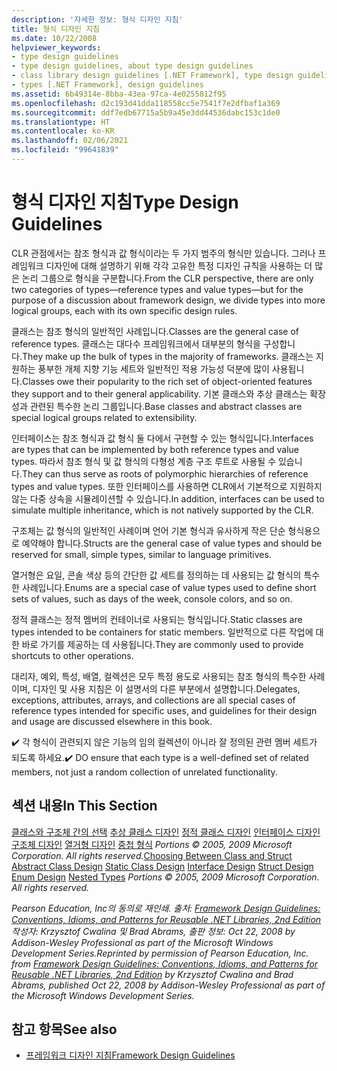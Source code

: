 ```yaml
---
description: '자세한 정보: 형식 디자인 지침'
title: 형식 디자인 지침
ms.date: 10/22/2008
helpviewer_keywords:
- type design guidelines
- type design guidelines, about type design guidelines
- class library design guidelines [.NET Framework], type design guidelines
- types [.NET Framework], design guidelines
ms.assetid: 6b49314e-8bba-43ea-97ca-4e0255812f95
ms.openlocfilehash: d2c193d41dda118558cc5e7541f7e2dfbaf1a369
ms.sourcegitcommit: ddf7edb67715a5b9a45e3dd44536dabc153c1de0
ms.translationtype: HT
ms.contentlocale: ko-KR
ms.lasthandoff: 02/06/2021
ms.locfileid: "99641839"
---
```

# <a name="type-design-guidelines"></a><span data-ttu-id="b3212-103">형식 디자인 지침</span><span class="sxs-lookup"><span data-stu-id="b3212-103">Type Design Guidelines</span></span>

<span data-ttu-id="b3212-104">CLR 관점에서는 참조 형식과 값 형식이라는 두 가지 범주의 형식만 있습니다. 그러나 프레임워크 디자인에 대해 설명하기 위해 각각 고유한 특정 디자인 규칙을 사용하는 더 많은 논리 그룹으로 형식을 구분합니다.</span><span class="sxs-lookup"><span data-stu-id="b3212-104">From the CLR perspective, there are only two categories of types—reference types and value types—but for the purpose of a discussion about framework design, we divide types into more logical groups, each with its own specific design rules.</span></span>

 <span data-ttu-id="b3212-105">클래스는 참조 형식의 일반적인 사례입니다.</span><span class="sxs-lookup"><span data-stu-id="b3212-105">Classes are the general case of reference types.</span></span> <span data-ttu-id="b3212-106">클래스는 대다수 프레임워크에서 대부분의 형식을 구성합니다.</span><span class="sxs-lookup"><span data-stu-id="b3212-106">They make up the bulk of types in the majority of frameworks.</span></span> <span data-ttu-id="b3212-107">클래스는 지원하는 풍부한 개체 지향 기능 세트와 일반적인 적용 가능성 덕분에 많이 사용됩니다.</span><span class="sxs-lookup"><span data-stu-id="b3212-107">Classes owe their popularity to the rich set of object-oriented features they support and to their general applicability.</span></span> <span data-ttu-id="b3212-108">기본 클래스와 추상 클래스는 확장성과 관련된 특수한 논리 그룹입니다.</span><span class="sxs-lookup"><span data-stu-id="b3212-108">Base classes and abstract classes are special logical groups related to extensibility.</span></span>

 <span data-ttu-id="b3212-109">인터페이스는 참조 형식과 값 형식 둘 다에서 구현할 수 있는 형식입니다.</span><span class="sxs-lookup"><span data-stu-id="b3212-109">Interfaces are types that can be implemented by both reference types and value types.</span></span> <span data-ttu-id="b3212-110">따라서 참조 형식 및 값 형식의 다형성 계층 구조 루트로 사용될 수 있습니다.</span><span class="sxs-lookup"><span data-stu-id="b3212-110">They can thus serve as roots of polymorphic hierarchies of reference types and value types.</span></span> <span data-ttu-id="b3212-111">또한 인터페이스를 사용하면 CLR에서 기본적으로 지원하지 않는 다중 상속을 시뮬레이션할 수 있습니다.</span><span class="sxs-lookup"><span data-stu-id="b3212-111">In addition, interfaces can be used to simulate multiple inheritance, which is not natively supported by the CLR.</span></span>

 <span data-ttu-id="b3212-112">구조체는 값 형식의 일반적인 사례이며 언어 기본 형식과 유사하게 작은 단순 형식용으로 예약해야 합니다.</span><span class="sxs-lookup"><span data-stu-id="b3212-112">Structs are the general case of value types and should be reserved for small, simple types, similar to language primitives.</span></span>

 <span data-ttu-id="b3212-113">열거형은 요일, 콘솔 색상 등의 간단한 값 세트를 정의하는 데 사용되는 값 형식의 특수한 사례입니다.</span><span class="sxs-lookup"><span data-stu-id="b3212-113">Enums are a special case of value types used to define short sets of values, such as days of the week, console colors, and so on.</span></span>

 <span data-ttu-id="b3212-114">정적 클래스는 정적 멤버의 컨테이너로 사용되는 형식입니다.</span><span class="sxs-lookup"><span data-stu-id="b3212-114">Static classes are types intended to be containers for static members.</span></span> <span data-ttu-id="b3212-115">일반적으로 다른 작업에 대한 바로 가기를 제공하는 데 사용됩니다.</span><span class="sxs-lookup"><span data-stu-id="b3212-115">They are commonly used to provide shortcuts to other operations.</span></span>

 <span data-ttu-id="b3212-116">대리자, 예외, 특성, 배열, 컬렉션은 모두 특정 용도로 사용되는 참조 형식의 특수한 사례이며, 디자인 및 사용 지침은 이 설명서의 다른 부분에서 설명합니다.</span><span class="sxs-lookup"><span data-stu-id="b3212-116">Delegates, exceptions, attributes, arrays, and collections are all special cases of reference types intended for specific uses, and guidelines for their design and usage are discussed elsewhere in this book.</span></span>

 <span data-ttu-id="b3212-117">✔️ 각 형식이 관련되지 않은 기능의 임의 컬렉션이 아니라 잘 정의된 관련 멤버 세트가 되도록 하세요.</span><span class="sxs-lookup"><span data-stu-id="b3212-117">✔️ DO ensure that each type is a well-defined set of related members, not just a random collection of unrelated functionality.</span></span>

## <a name="in-this-section"></a><span data-ttu-id="b3212-118">섹션 내용</span><span class="sxs-lookup"><span data-stu-id="b3212-118">In This Section</span></span>

 <span data-ttu-id="b3212-119">[클래스와 구조체 간의 선택](choosing-between-class-and-struct.md) [추상 클래스 디자인](abstract-class.md) [정적 클래스 디자인](static-class.md) [인터페이스 디자인](interface.md) [구조체 디자인](struct.md) [열거형 디자인](enum.md) [중첩 형식](nested-types.md) *Portions © 2005, 2009 Microsoft Corporation. All rights reserved.*</span><span class="sxs-lookup"><span data-stu-id="b3212-119">[Choosing Between Class and Struct](choosing-between-class-and-struct.md) [Abstract Class Design](abstract-class.md) [Static Class Design](static-class.md) [Interface Design](interface.md) [Struct Design](struct.md) [Enum Design](enum.md) [Nested Types](nested-types.md) *Portions © 2005, 2009 Microsoft Corporation. All rights reserved.*</span></span>

 <span data-ttu-id="b3212-120">*Pearson Education, Inc의 동의로 재인쇄. 출처: [Framework Design Guidelines: Conventions, Idioms, and Patterns for Reusable .NET Libraries, 2nd Edition](https://www.informit.com/store/framework-design-guidelines-conventions-idioms-and-9780321545619) 작성자: Krzysztof Cwalina 및 Brad Abrams, 출판 정보: Oct 22, 2008 by Addison-Wesley Professional as part of the Microsoft Windows Development Series.*</span><span class="sxs-lookup"><span data-stu-id="b3212-120">*Reprinted by permission of Pearson Education, Inc. from [Framework Design Guidelines: Conventions, Idioms, and Patterns for Reusable .NET Libraries, 2nd Edition](https://www.informit.com/store/framework-design-guidelines-conventions-idioms-and-9780321545619) by Krzysztof Cwalina and Brad Abrams, published Oct 22, 2008 by Addison-Wesley Professional as part of the Microsoft Windows Development Series.*</span></span>

## <a name="see-also"></a><span data-ttu-id="b3212-121">참고 항목</span><span class="sxs-lookup"><span data-stu-id="b3212-121">See also</span></span>

- [<span data-ttu-id="b3212-122">프레임워크 디자인 지침</span><span class="sxs-lookup"><span data-stu-id="b3212-122">Framework Design Guidelines</span></span>](index.md)

